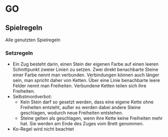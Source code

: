 # GO
## Spielregeln
Alle genutzten Spielregeln
### Setzregeln
* Ein Zug besteht darin, einen Stein der eigenen Farbe auf einen leeren Schnittpunkt zweier Linien zu setzen. Zwei direkt benachbarte Steine einer Farbe nennt man verbunden. Verbindungen können auch länger sein, man spricht daher von Ketten. Über eine Linie benachbarte leere Felder nennt man Freiheiten. Verbundene Ketten teilen sich ihre Freiheiten.
* Selbstmordverbot:
  * Kein Stein darf so gesetzt werden, dass eine eigene Kette ohne Freiheiten entsteht, außer es werden dabei andere Steine geschlagen, wodurch neue Freiheiten entstehen.
  * Steine gelten als geschlagen, wenn ihre Kette keine Freiheiten mehr hat. Sie werden am Ende des Zuges vom Brett genommen.
* Ko-Regel wird nicht beachtet
